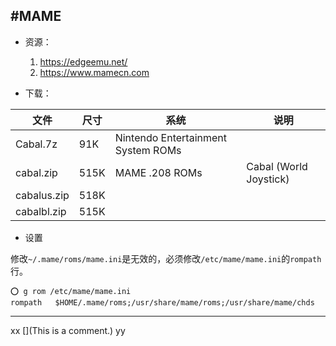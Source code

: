 #MAME
---

- 资源：
    1. https://edgeemu.net/
    1. https://www.mamecn.com

- 下载：

文件|尺寸|系统|说明
-|-|-|-
Cabal.7z|91K|Nintendo Entertainment System ROMs
cabal.zip|515K|MAME .208 ROMs|Cabal (World Joystick)
cabalus.zip|518K|
cabalbl.zip|515K

- 设置

修改`~/.mame/roms/mame.ini`是无效的，必须修改`/etc/mame/mame.ini`的`rompath`行。
```
⭕ g rom /etc/mame/mame.ini
rompath   $HOME/.mame/roms;/usr/share/mame/roms;/usr/share/mame/chds
```
---

xx [](This is a comment.) yy

<!---
⭕ mame s1945ii
eeprom-s1945ii.bin NOT FOUND (tried in s1945ii s1945ii)
-->
